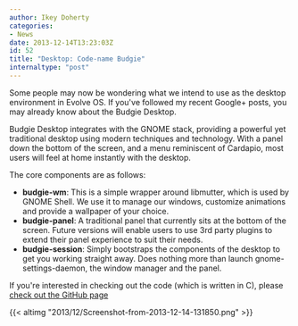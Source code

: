 ```yaml
---
author: Ikey Doherty
categories:
- News
date: 2013-12-14T13:23:03Z
id: 52
title: "Desktop: Code-name Budgie"
internaltype: "post"
---
```


Some people may now be wondering what we intend to use as the desktop environment in Evolve OS. If you've followed my recent Google+ posts, you may already know about the Budgie Desktop.

Budgie Desktop integrates with the GNOME stack, providing a powerful yet traditional desktop using modern techniques and technology. With a panel down the bottom of the screen, and a menu reminiscent of 
Cardapio, most users will feel at home instantly with the desktop.
<!--more-->

The core components are as follows:

- **budgie-wm**: This is a simple wrapper around libmutter, which is used by GNOME Shell. We use it to manage our windows, customize animations and provide a wallpaper of your choice.
- **budgie-panel**: A traditional panel that currently sits at the bottom of the screen. Future versions will enable users to use 3rd party plugins to extend their panel experience to suit their needs.
- **budgie-session**: Simply bootstraps the components of the desktop to get you working straight away. Does nothing more than launch gnome-settings-daemon, the window manager and the panel.

If you're interested in checking out the code (which is written in C), please [check out the GitHub page](https://github.com/solus-project/budgie-desktop)

{{< altimg "2013/12/Screenshot-from-2013-12-14-131850.png" >}}